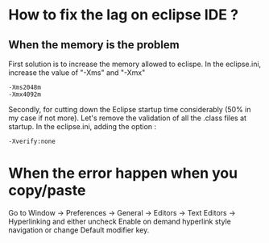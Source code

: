 # How to fix the lag on eclipse IDE ?

## When the memory is the problem

First solution is to increase the memory allowed to eclispe. In the eclipse.ini, increase the value of "-Xms" and "-Xmx"
```
-Xms2048m
-Xmx4092m
```

Secondly, for cutting down the Eclipse startup time considerably (50% in my case if not more). Let's remove the validation of all the .class files at startup. In the eclipse.ini, adding the option : 
```
-Xverify:none 
```

# When the error happen when you copy/paste

Go to Window -> Preferences -> General -> Editors -> Text Editors -> Hyperlinking and either uncheck Enable on demand hyperlink style navigation or change Default modifier key.